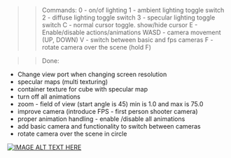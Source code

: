 >> Commands:
0 - on/of lighting
1 - ambient lighting toggle switch 
2 - diffuse lighting toggle switch 
3 - specular lighting toggle switch
C - normal cursor toggle. show/hide cursor
E - Enable/disable actions/animations
WASD - camera movement (UP, DOWN)
V - switch between basic and fps cameras
F - rotate camera over the scene (hold F)

>> Done:
* Change view port when changing screen resolution
* specular maps (multi texturing)
* container texture for cube with specular map
* turn off all animations
* zoom - field of view (start angle is 45) min is 1.0 and max is 75.0
* improve camera (introduce FPS - first person shooter camera)
* proper animation handling - enable /disable all animations
* add basic camera and functionality to switch between cameras
* rotate camera over the scene in circle

[![IMAGE ALT TEXT HERE](https://img.youtube.com/vi/rpYvlJFKOzc/0.jpg)](https://www.youtube.com/watch?v=rpYvlJFKOzc)
